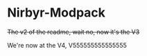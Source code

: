 # Nirbyr-Modpack

~~The v2 of the readme, wait no, now it's the V3~~

We're now at the V4, V555555555555555
